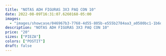 ```yaml
---
title: "NOTAS ADH FIGURAS 3X3 PAQ CON 10"
date: 2022-08-09T16:31:07.6260168-05:00
images:
  - "images/showcase/046967b3-7768-4d55-805b-e555b2784aa3_a0580bc1-1b6d-493a-9456-3ac6b72efe63.webp"
description: "NOTAS ADH FIGURAS 3X3 PAQ CON 10"
price: "20"
sizes: ["PIEZA"]
colors: ["POSTIT"]
draft: false
---
```

